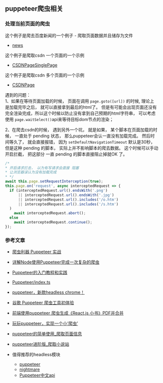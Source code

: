 ## puppeteer爬虫相关


### 处理当前页面的爬虫
这个例子是爬去百度新闻的一个例子 - 爬取页面数据并且储存为文件
- [news](../src/Puppeteer-spider/03、news.ts)

这个例子是爬取csdn 一个页面的一个示例 
- [CSDNPageSinglePage](../src/Puppeteer-spider/05、CSDNPageSinglePage.ts)

这个例子是爬取csdn 多个页面的一个示例
- [CSDNPage](../src/Puppeteer-spider/04、CSDNPage.ts)

遇到的问题：                  
1、如果在等待页面加载的时候， 页面在调用 `page.goto([url])` 的时候, 理论上是加载完毕之后， 就可以直接拿到最后的html了。
但是有可能会出现页面还没有完全渲染完成，所以这个时候以防止没有拿到自己预期的html字符串， 可以考虑使用 `page.waitSelect()`api来等待目标dom节点的渲染；

2、在爬去csdn的时候， 遇到另外一个坑， 就是如果， 某个脚本在页面加载的时候， 一直处于 pending 状态， 那么puppeteer会认一直没有加载完成。
然后时间等久了， 就会直接报错， 因为 `setDefaultNavigationTimeout` 默认是30秒， 但是这种 pending 的脚本， 实际上并不影响脚本的爬去数据。
这个时候可以手动开启拦截， 把这部分 一直 pending 的脚本直接阻止掉就OK 了。
```typescript
/*
* 开启请求拦击， 以为有写请求会直接 阻塞
* 让浏览器误认为没有加载完成
* */
await this.page.setRequestInterception(true);
this.page.on('request', async interceptedRequest => {
  if (interceptedRequest.url().endsWith('.png')
      || interceptedRequest.url().endsWith('.jpg')
      || interceptedRequest.url().includes('/o.htm')
      || interceptedRequest.url().includes('/s.htm')
  )
    await interceptedRequest.abort();
  else
    await interceptedRequest.continue();
});
```


### 参考文章
- [爬虫利器 Puppeteer 实战](https://www.jianshu.com/p/a9a55c03f768)
- [详解Node使用Puppeteer完成一次复杂的爬虫](https://www.jb51.net/article/138391.htm)
- [Puppeteer的入门教程和实践](https://www.cnblogs.com/rennaiqian/p/8325260.html)
- [Puppeteer/index.ts](https://github.com/MrTreasure/Algorithm/blob/master/src/Puppeteer/index.ts)
- [puppeteer，新款headless chrome！](https://www.cnblogs.com/dh-dh/p/8490047.html)
- [谷歌 Puppeteer 爬虫工具初体验](https://segmentfault.com/a/1190000014403160)
- [前端使用puppeteer 爬虫生成《React.js 小书》PDF并合并](https://segmentfault.com/a/1190000016198363)
- [玩玩puppeteer，实现一个小‘爬虫’](https://segmentfault.com/a/1190000015498350)
- [puppeteer的简单使用_爬取页面信息](https://segmentfault.com/a/1190000013037078)
- [puppeteer进阶版_爬取小说站](https://segmentfault.com/a/1190000013055389)



- 值得推荐的headless模块                         
    - [puppeteer](https://github.com/GoogleChrome/puppeteer)
    - [nightmare](https://github.com/segmentio/nightmare)
    - [Puppeteer中文api](https://zhaoqize.github.io/puppeteer-api-zh_CN/)

